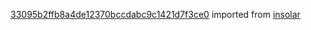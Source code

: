[33095b2ffb8a4de12370bccdabc9c1421d7f3ce0](https://github.com/insolar/insolar/commit/33095b2ffb8a4de12370bccdabc9c1421d7f3ce0) imported from [insolar](https://github.com/insolar/insolar)
